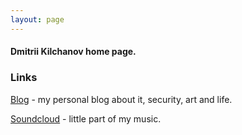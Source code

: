 ```yaml
---
layout: page
---
```


#### Dmitrii Kilchanov home page.

### Links
[Blog][1] - my personal blog about it, security, art and life.

[Soundcloud][2] - little part of my music.

[1]: ../blog/
[2]: https://soundcloud.com/lymbin
